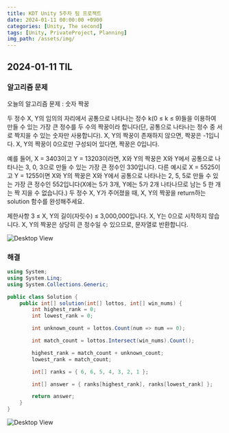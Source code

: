 ```yaml
---
title: KDT Unity 5주차 팀 프로젝트
date: 2024-01-11 00:00:00 +0900
categories: [Unity, The second]
tags: [Unity, PrivateProject, Planning]
img_path: /assets/img/
---
```


## 2024-01-11 TIL

### 알고리즘 문제

오늘의 알고리즘 문제 : 숫자 짝꿍

두 정수 X, Y의 임의의 자리에서 공통으로 나타나는 정수 k(0 ≤ k ≤ 9)들을 이용하여 만들 수 있는 가장 큰 정수를 두 수의 짝꿍이라 합니다(단, 공통으로 나타나는 정수 중 서로 짝지을 수 있는 숫자만 사용합니다). X, Y의 짝꿍이 존재하지 않으면, 짝꿍은 -1입니다. X, Y의 짝꿍이 0으로만 구성되어 있다면, 짝꿍은 0입니다.

예를 들어, X = 3403이고 Y = 13203이라면, X와 Y의 짝꿍은 X와 Y에서 공통으로 나타나는 3, 0, 3으로 만들 수 있는 가장 큰 정수인 330입니다. 다른 예시로 X = 5525이고 Y = 1255이면 X와 Y의 짝꿍은 X와 Y에서 공통으로 나타나는 2, 5, 5로 만들 수 있는 가장 큰 정수인 552입니다(X에는 5가 3개, Y에는 5가 2개 나타나므로 남는 5 한 개는 짝 지을 수 없습니다.)
두 정수 X, Y가 주어졌을 때, X, Y의 짝꿍을 return하는 solution 함수를 완성해주세요.

제한사항
3 ≤ X, Y의 길이(자릿수) ≤ 3,000,000입니다.
X, Y는 0으로 시작하지 않습니다.
X, Y의 짝꿍은 상당히 큰 정수일 수 있으므로, 문자열로 반환합니다.

![Desktop View](test.png)

### 해결

```cs
using System;
using System.Linq;
using System.Collections.Generic;

public class Solution {
    public int[] solution(int[] lottos, int[] win_nums) {
        int highest_rank = 0;
        int lowest_rank = 0;

        int unknown_count = lottos.Count(num => num == 0);

        int match_count = lottos.Intersect(win_nums).Count();

        highest_rank = match_count + unknown_count;
        lowest_rank = match_count;

        int[] ranks = { 6, 6, 5, 4, 3, 2, 1 };

        int[] answer = { ranks[highest_rank], ranks[lowest_rank] };

        return answer;
    }
}
```

![Desktop View](test.png)
